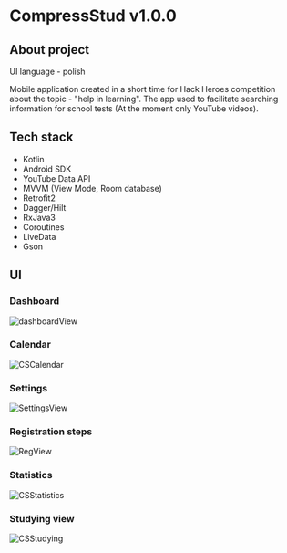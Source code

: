 # CompressStud v1.0.0

## About project
UI language - polish

Mobile application created in a short time for Hack Heroes competition about 
the topic - "help in learning". The app used to facilitate searching information 
for school tests (At the moment only YouTube videos).

## Tech stack

- Kotlin
- Android SDK
- YouTube Data API
- MVVM (View Mode, Room database)
- Retrofit2
- Dagger/Hilt
- RxJava3
- Coroutines
- LiveData
- Gson

## UI

### Dashboard
![dashboardView](https://user-images.githubusercontent.com/54641754/170010043-98a45829-60f3-4811-90b5-2a6fd43d203d.jpg)
### Calendar
![CSCalendar](https://user-images.githubusercontent.com/54641754/170009075-54b09d36-c1bf-4b08-865f-07fc71e21d2f.jpg)
### Settings
![SettingsView](https://user-images.githubusercontent.com/54641754/170011123-b66d96d5-3d61-4cb4-a049-04c9eea87195.jpg)
### Registration steps
![RegView](https://user-images.githubusercontent.com/54641754/170011767-07524276-9a1e-4074-b87e-bdc885d8fbab.jpg)
### Statistics
![CSStatistics](https://user-images.githubusercontent.com/54641754/170008909-a13f14b6-ef8e-42a2-97db-d408a0db2582.jpg)
### Studying view
![CSStudying](https://user-images.githubusercontent.com/54641754/170009238-c6f85079-d1fb-4b30-af22-955c38df387d.jpg)

